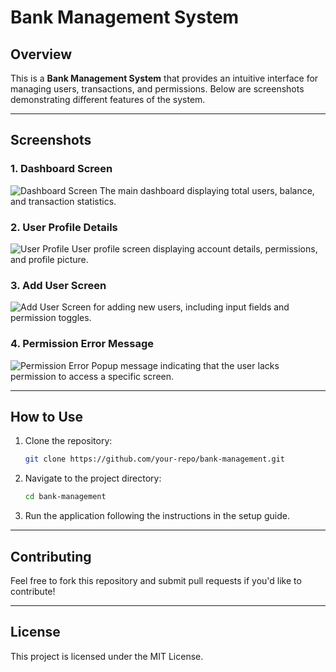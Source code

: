 # Bank Management System

## Overview
This is a **Bank Management System** that provides an intuitive interface for managing users, transactions, and permissions. Below are screenshots demonstrating different features of the system.

---

## Screenshots

### 1. **Dashboard Screen**
![Dashboard Screen](./screenshots/Screenshot_2025-01-29_084756.png)
The main dashboard displaying total users, balance, and transaction statistics.

### 2. **User Profile Details**
![User Profile](./screenshots/Screenshot_2025-01-29_084840.png)
User profile screen displaying account details, permissions, and profile picture.

### 3. **Add User Screen**
![Add User](./screenshots/Screenshot_2025-01-29_085058.png)
Screen for adding new users, including input fields and permission toggles.

### 4. **Permission Error Message**
![Permission Error](./screenshots/Screenshot_2025-01-29_084938.png)
Popup message indicating that the user lacks permission to access a specific screen.

---

## How to Use
1. Clone the repository:  
   ```bash
   git clone https://github.com/your-repo/bank-management.git
   ```
2. Navigate to the project directory:  
   ```bash
   cd bank-management
   ```
3. Run the application following the instructions in the setup guide.

---

## Contributing
Feel free to fork this repository and submit pull requests if you'd like to contribute!

---

## License
This project is licensed under the MIT License.
